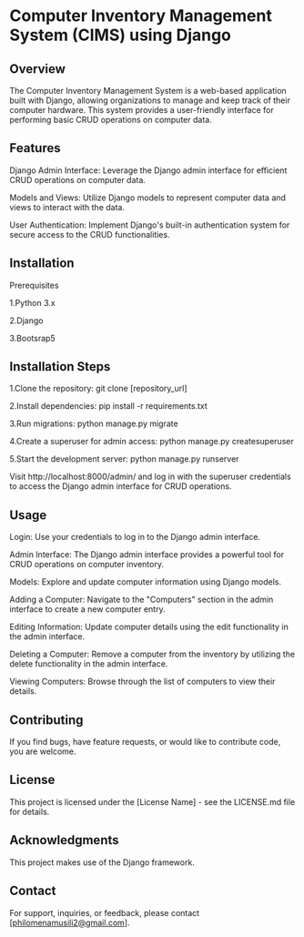 # Computer Inventory Management System (CIMS) using Django

## Overview

The Computer Inventory Management System is a web-based application built with Django, allowing organizations to manage and keep track of their computer hardware. This system provides a user-friendly interface for performing basic CRUD operations on computer data.

## Features

Django Admin Interface: Leverage the Django admin interface for efficient CRUD operations on computer data.

Models and Views: Utilize Django models to represent computer data and views to interact with the data.

User Authentication: Implement Django's built-in authentication system for secure access to the CRUD functionalities.

## Installation

Prerequisites

1.Python 3.x

2.Django 

3.Bootsrap5

## Installation Steps

1.Clone the repository: git clone [repository_url]

2.Install dependencies: pip install -r requirements.txt

3.Run migrations: python manage.py migrate

4.Create a superuser for admin access: python manage.py createsuperuser

5.Start the development server: python manage.py runserver

Visit http://localhost:8000/admin/ and log in with the superuser credentials to access the Django admin interface for CRUD operations.

## Usage

Login: Use your credentials to log in to the Django admin interface.

Admin Interface: The Django admin interface provides a powerful tool for CRUD operations on computer inventory.

Models: Explore and update computer information using Django models.

Adding a Computer: Navigate to the "Computers" section in the admin interface to create a new computer entry.

Editing Information: Update computer details using the edit functionality in the admin interface.

Deleting a Computer: Remove a computer from the inventory by utilizing the delete functionality in the admin interface.

Viewing Computers: Browse through the list of computers to view their details.

## Contributing

If you find bugs, have feature requests, or would like to contribute code, you are welcome.

## License

This project is licensed under the [License Name] - see the LICENSE.md file for details.

## Acknowledgments

This project makes use of the Django framework.

## Contact

For support, inquiries, or feedback, please contact [philomenamusili2@gmail.com].

